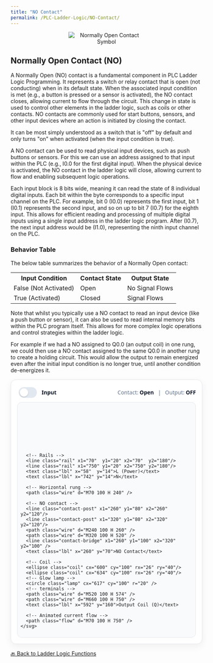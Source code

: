 ```yaml
---
title: "NO Contact"
permalink: /PLC-Ladder-Logic/NO-Contact/
---
```


<div style="text-align: center;">
    <img src="https://EngineeringShare.github.io/engineering-hub/images/PLC-Icons/NO_Contact.png" alt="Normally Open Contact Symbol" style="max-width: 200px; height: auto;">

</div>

<h2>Normally Open Contact (NO)</h2>
<p> 
    A Normally Open (NO) contact is a fundamental component in PLC Ladder Logic Programming. It represents a switch or relay contact that is open (not conducting) when in its default state. When the associated input condition is met (e.g., a button is pressed or a sensor is activated), the NO contact closes, allowing current to flow through the circuit. This change in state is used to control other elements in the ladder logic, such as coils or other contacts. NO contacts are commonly used for start buttons, sensors, and other input devices where an action is initiated by closing the contact.
</p>

<p>
    It can be most simply understood as a switch that is "off" by default and only turns "on" when activated (when the input condition is true).
</p>

<p>
    A NO contact can be used to read physical input devices, such as push buttons or sensors. For this we can use an address assigned to that input within the PLC (e.g., I0.0 for the first digital input). When the physical device is activated, the NO contact in the ladder logic will close, allowing current to flow and enabling subsequent logic operations.
</p>

<p>
    Each input block is 8 bits wide, meaning it can read the state of 8 individual digital inputs. Each bit within the byte corresponds to a specific input channel on the PLC. For example, bit 0 (I0.0) represents the first input, bit 1 (I0.1) represents the second input, and so on up to bit 7 (I0.7) for the eighth input. This allows for efficient reading and processing of multiple digital inputs using a single input address in the ladder logic program. After (I0.7), the next input address would be (I1.0), representing the ninth input channel on the PLC.
</p>

<h3>Behavior Table</h3>
The below table summarizes the behavior of a Normally Open contact:

<table>
    <tr>
        <th>Input Condition</th>
        <th>Contact State</th>
        <th>Output State</th>
    </tr>
    <tr>
        <td>False (Not Activated)</td>
        <td>Open</td>
        <td>No Signal Flows</td>
    </tr>
    <tr>
        <td>True (Activated)</td>
        <td>Closed</td>
        <td>Signal Flows</td>
    </tr>    
</table>

<p>
    Note that whilst you typically use a NO contact to read an input device (like a push button or sensor), it can also be used to read internal memory bits within the PLC program itself. This allows for more complex logic operations and control strategies within the ladder logic.
</p>

<p>
    For example if we had a NO assigned to Q0.0 (an output coil) in one rung, we could then use a NO contact assigned to the same Q0.0 in another rung to create a holding circuit. This would allow the output to remain energized even after the initial input condition is no longer true, until another condition de-energizes it.
</p>

<!-- === NO Contact — single rung with coil lamp === -->
<style>
  .ladder-rung{--rail:#0f172a;--wire:#cbd5e1;--text:#0b1324;--muted:#64748b;--active:#16a34a;--coil:#2563eb;
    max-width:760px;margin:1rem auto;border:1px solid #e5e7eb;border-radius:14px;padding:1rem;background:#fff;
    box-shadow:0 6px 20px rgba(2,6,23,.06);font-family:system-ui,-apple-system,Segoe UI,Roboto,Arial,sans-serif}
  .ladder-rung .top{display:flex;align-items:center;justify-content:space-between;margin-bottom:.5rem}
  .kv{color:var(--muted)} .kv b{color:var(--text)}
  .switch{display:inline-flex;align-items:center;gap:.6rem;font-weight:600;color:var(--text)}
  .switch input{appearance:none;width:48px;height:28px;border-radius:999px;background:#e2e8f0;position:relative;cursor:pointer;transition:background .18s}
  .switch input:after{content:"";position:absolute;left:3px;top:3px;width:22px;height:22px;border-radius:50%;background:#fff;box-shadow:0 1px 2px rgba(0,0,0,.25);transition:left .18s}
  .switch input:checked{background:#bbf7d0}.switch input:checked:after{left:23px}
  .panel{background:#f8fafc;border:1px solid #e5e7eb;border-radius:12px;padding:.5rem}
  svg{width:100%;height:auto;display:block}
  .rail{stroke:var(--rail);stroke-width:7;stroke-linecap:round}
  .wire{stroke:var(--wire);stroke-width:5;fill:none;stroke-linecap:round}
  .contact-post{stroke:var(--wire);stroke-width:6}
  .contact-bridge{stroke:var(--wire);stroke-width:6;stroke-linecap:round;opacity:.2;transition:opacity .12s}
  .coil{stroke:var(--coil);stroke-width:6;fill:none}
  .lamp{fill:#fbbf24;opacity:.15;transition:opacity .18s;filter:url(#glow)}
  .flow{stroke:var(--active);stroke-width:5;fill:none;stroke-linecap:round;stroke-dasharray:10 12;opacity:0}
  .on .wire,.on .contact-post,.on .coil{stroke:var(--active)}
  .on .contact-bridge{opacity:1}
  .on .flow{opacity:1;animation:flow 1.05s linear infinite}
  .on .lamp{opacity:.95}
  @keyframes flow{to{stroke-dashoffset:-22}}
  .lbl{fill:var(--muted);font-size:12px}
</style>

<div class="ladder-rung" id="noRung">
  <div class="top">
    <label class="switch"><input id="noInput" type="checkbox"> Input</label>
    <div class="kv">Contact: <b id="cState">Open</b> &nbsp; | &nbsp; Output: <b id="oState">OFF</b></div>
  </div>

  <div class="panel">
    <svg viewBox="0 0 820 200" role="img" aria-label="Single rung: left rail, NO contact, coil, right rail">
      <defs>
        <filter id="glow" x="-50%" y="-50%" width="200%" height="200%">
          <feGaussianBlur stdDeviation="6" result="b"/><feMerge><feMergeNode in="b"/><feMergeNode in="SourceGraphic"/></feMerge>
        </filter>
      </defs>

      <!-- Rails -->
      <line class="rail" x1="70"  y1="20" x2="70"  y2="180"/>
      <line class="rail" x1="750" y1="20" x2="750" y2="180"/>
      <text class="lbl" x="58"  y="14">L (Power)</text>
      <text class="lbl" x="742" y="14">N</text>

      <!-- Horizontal rung -->
      <path class="wire" d="M70 100 H 240" />

      <!-- NO contact -->
      <line class="contact-post" x1="260" y1="80" x2="260" y2="120"/>
      <line class="contact-post" x1="320" y1="80" x2="320" y2="120"/>
      <path class="wire" d="M240 100 H 260" />
      <path class="wire" d="M320 100 H 520" />
      <line class="contact-bridge" x1="260" y1="100" x2="320" y2="100" />
      <text class="lbl" x="260" y="70">NO Contact</text>

      <!-- Coil -->
      <ellipse class="coil" cx="600" cy="100" rx="26" ry="40"/>
      <ellipse class="coil" cx="634" cy="100" rx="26" ry="40"/>
      <!-- Glow lamp -->
      <circle class="lamp" cx="617" cy="100" r="20" />
      <!-- terminals -->
      <path class="wire" d="M520 100 H 574" />
      <path class="wire" d="M660 100 H 750" />
      <text class="lbl" x="592" y="160">Output Coil (Q)</text>

      <!-- Animated current flow -->
      <path class="flow" d="M70 100 H 750" />
    </svg>
  </div>
</div>

<script>
  (function(){
    const wrap=document.getElementById('noRung');
    const sw=document.getElementById('noInput');
    const c=document.getElementById('cState');
    const o=document.getElementById('oState');
    function render(){
      const on=sw.checked;
      wrap.classList.toggle('on',on);
      c.textContent=on?'Closed':'Open';
      o.textContent=on?'ON':'OFF';
    }
    sw.addEventListener('change',render);
    render();
  })();
</script>
<!-- === /NO Contact — single rung with lamp === -->

<a href="https://engineeringshare.github.io/engineering-hub/2025/10/20/PLC-Ladder-Logic-Functions.html">🔙 Back to Ladder Logic Functions</a>
